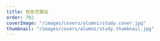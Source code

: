 ```yaml
---
title: 校友充電站
order: 702
coverImage: "/images/covers/alumni/study.cover.jpg"
thumbnail: "/images/covers/alumni/study.thumbnail.jpg"
---
```

